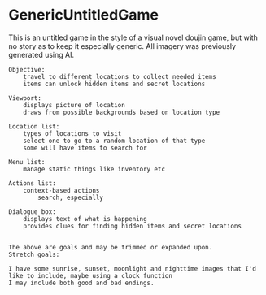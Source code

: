 # GenericUntitledGame
This is an untitled game in the style of a visual novel doujin game, but with no story as to keep it especially generic.  All imagery was previously generated using AI.
	
    Objective:
		travel to different locations to collect needed items
		items can unlock hidden items and secret locations

	Viewport:
		displays picture of location
		draws from possible backgrounds based on location type
		
	Location list:
		types of locations to visit
		select one to go to a random location of that type
		some will have items to search for
		
	Menu list:
		manage static things like inventory etc

	Actions list:
		context-based actions
			search, especially
			
	Dialogue box:
		displays text of what is happening
		provides clues for finding hidden items and secret locations
		
    
    The above are goals and may be trimmed or expanded upon.
    Stretch goals:

    I have some sunrise, sunset, moonlight and nighttime images that I'd like to include, maybe using a clock function
	I may include both good and bad endings.

